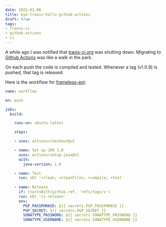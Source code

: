 ```yaml
---
date: 2021-01-06
title: bye-travis-hello-github-actions
draft: true
tags:
- travis-ci
- github-actions
- ci
---
```

A while ago I was notified that [travis-ci.org](https://travis-ci.org/) was shutting down.
Migrating to [Github Actions](https://github.com/features/actions) was like a walk in the park.

On each push the code is compiled and tested. Whenever a tag (v1.0.9) is pushed, that tag is released.

Here is the workflow for [frameless-ext](https://github.com/timvw/frameless-ext):

```yaml
name: workflow

on: push

jobs:
  build:

    runs-on: ubuntu-latest

    steps:

    - uses: actions/checkout@v2

    - name: Set up JDK 1.8
      uses: actions/setup-java@v1
      with:
        java-version: 1.8

    - name: Test
      run: sbt '+clean; +cleanFiles; +compile; +test'
      
    - name: Release
      if: startsWith(github.ref, 'refs/tags/v')
      run: sbt 'ci-release'
      env:
        PGP_PASSPHRASE: ${{ secrets.PGP_PASSPHRASE }}
        PGP_SECRET: ${{ secrets.PGP_SECRET }}
        SONATYPE_PASSWORD: ${{ secrets.SONATYPE_PASSWORD }}
        SONATYPE_USERNAME: ${{ secrets.SONATYPE_USERNAME }}
```

